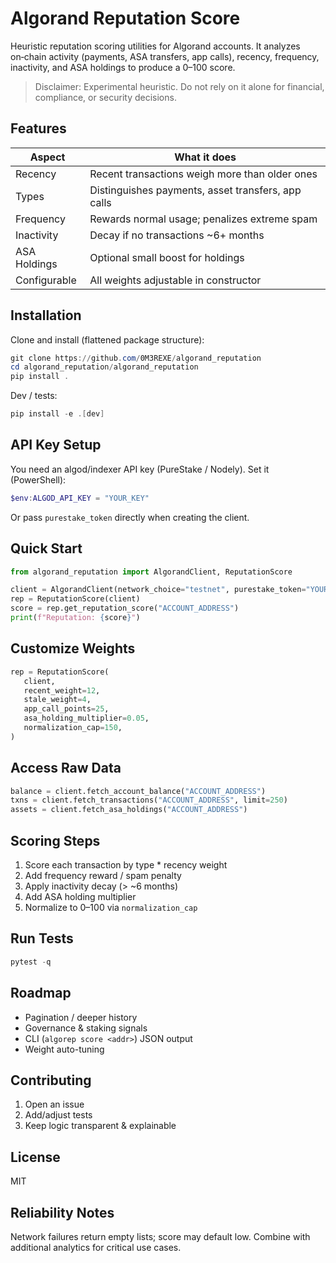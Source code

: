 # Algorand Reputation Score

Heuristic reputation scoring utilities for Algorand accounts. It analyzes on‑chain activity (payments, ASA transfers, app calls), recency, frequency, inactivity, and ASA holdings to produce a 0–100 score.

> Disclaimer: Experimental heuristic. Do not rely on it alone for financial, compliance, or security decisions.

## Features
| Aspect | What it does |
| ------ | ------------ |
| Recency | Recent transactions weigh more than older ones |
| Types | Distinguishes payments, asset transfers, app calls |
| Frequency | Rewards normal usage; penalizes extreme spam |
| Inactivity | Decay if no transactions ~6+ months |
| ASA Holdings | Optional small boost for holdings |
| Configurable | All weights adjustable in constructor |

## Installation
Clone and install (flattened package structure):
```powershell
git clone https://github.com/0M3REXE/algorand_reputation
cd algorand_reputation/algorand_reputation
pip install .
```

Dev / tests:
```powershell
pip install -e .[dev]
```

## API Key Setup
You need an algod/indexer API key (PureStake / Nodely). Set it (PowerShell):
```powershell
$env:ALGOD_API_KEY = "YOUR_KEY"
```
Or pass `purestake_token` directly when creating the client.

## Quick Start
```python
from algorand_reputation import AlgorandClient, ReputationScore

client = AlgorandClient(network_choice="testnet", purestake_token="YOUR_KEY")  # omit purestake_token if env var set
rep = ReputationScore(client)
score = rep.get_reputation_score("ACCOUNT_ADDRESS")
print(f"Reputation: {score}")
```

## Customize Weights
```python
rep = ReputationScore(
   client,
   recent_weight=12,
   stale_weight=4,
   app_call_points=25,
   asa_holding_multiplier=0.05,
   normalization_cap=150,
)
```

## Access Raw Data
```python
balance = client.fetch_account_balance("ACCOUNT_ADDRESS")
txns = client.fetch_transactions("ACCOUNT_ADDRESS", limit=250)
assets = client.fetch_asa_holdings("ACCOUNT_ADDRESS")
```

## Scoring Steps
1. Score each transaction by type * recency weight
2. Add frequency reward / spam penalty
3. Apply inactivity decay (> ~6 months)
4. Add ASA holding multiplier
5. Normalize to 0–100 via `normalization_cap`

## Run Tests
```powershell
pytest -q
```

## Roadmap
* Pagination / deeper history
* Governance & staking signals
* CLI (`algorep score <addr>`) JSON output
* Weight auto-tuning

## Contributing
1. Open an issue
2. Add/adjust tests
3. Keep logic transparent & explainable

## License
MIT

## Reliability Notes
Network failures return empty lists; score may default low. Combine with additional analytics for critical use cases.

